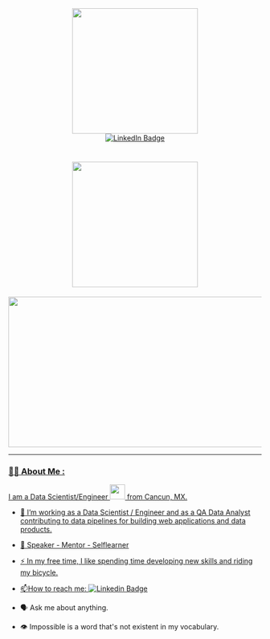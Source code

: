 <div id="header" align="center">
  <img src="https://media.giphy.com/media/JWuBH9rCO2uZuHBFpm/giphy.gif" width="250"/>
</div>

<div id="badges" align="center">
  <a href="https://www.linkedin.com/in/edgar-mosso-b77b63136/">
  <img src="https://img.shields.io/badge/LinkedIn-blue?style=for-the-badge&logo=linkedin&logoColor=white" alt="LinkedIn Badge"/>
</div>
  
<div id="center_items" align="center">
  <img src="https://komarev.com/ghpvc/?username=mossoedgar&style=flat-square&color=blue" alt=""/>
</div> 
 
<h1 align="center">
  <img src="https://media.giphy.com/media/Qo2dupDib32rkTY4hX/giphy.gif" width="250"/>
</h1>
  
<div align="center">
  <img src="https://media.giphy.com/media/dWesBcTLavkZuG35MI/giphy.gif" width="600" height="300"/>
</div>
  
---
  
<div>

  ### 👨‍💻 About Me :


  I am a Data Scientist/Engineer <img src="https://media.giphy.com/media/WUlplcMpOCEmTGBtBW/giphy.gif" width="30"/> from Cancun, MX.

  - :telescope: I’m working as a Data Scientist / Engineer and as a QA Data Analyst contributing to data pipelines for building web applications and data products.

  - :seedling: Speaker - Mentor - Selflearner

  - :zap: In my free time, I like spending time developing new skills and riding my bicycle.

  - :mailbox:How to reach me: [![Linkedin Badge](https://img.shields.io/badge/-EdgarMosso-blue?style=flat&logo=Linkedin&logoColor=white)](https://www.linkedin.com/in/edgar-mosso-b77b63136/)

  - 🗣️ Ask me about anything. 

  - 👁️ Impossible is a word that's not existent in my vocabulary.

</div>
